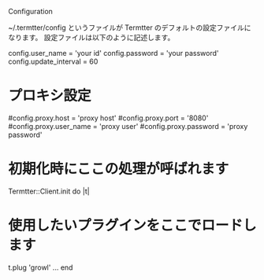 Configuration

~/.termtter/config というファイルが Termtter のデフォルトの設定ファイルになります。
設定ファイルは以下のように記述します。

config.user_name = 'your id'
config.password = 'your password'
config.update_interval = 60

# プロキシ設定
#config.proxy.host = 'proxy host'
#config.proxy.port = '8080'
#config.proxy.user_name = 'proxy user'
#config.proxy.password = 'proxy password'

# 初期化時にここの処理が呼ばれます
Termtter::Client.init do |t|
  # 使用したいプラグインをここでロードします
  t.plug 'growl'
  ... 
end

